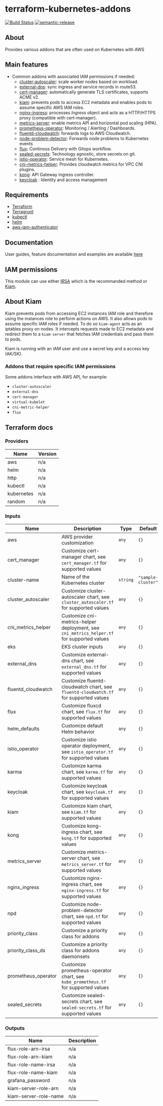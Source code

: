 # terraform-kubernetes-addons

[![Build Status](https://travis-ci.com/clusterfrak-dynamics/terraform-kubernetes-addons.svg?branch=master)](https://travis-ci.com/clusterfrak-dynamics/terraform-kubernetes-addons)
[![semantic-release](https://img.shields.io/badge/%20%20%F0%9F%93%A6%F0%9F%9A%80-semantic--release-e10079.svg)](https://github.com/semantic-release/terraform-kubernetes-addons)

## About

Provides various addons that are often used on Kubernetes with AWS

## Main features

* Common addons with associated IAM permissions if needed:
  * [cluster-autoscaler](https://github.com/kubernetes/autoscaler/tree/master/cluster-autoscaler): scale worker nodes based on workload.
  * [external-dns](https://github.com/kubernetes-incubator/external-dns): sync ingress and service records in route53.
  * [cert-manager](https://github.com/jetstack/cert-manager): automatically generate TLS certificates, supports ACME v2.
  * [kiam](https://github.com/uswitch/kiam): prevents pods to access EC2 metadata and enables pods to assume specific AWS IAM roles.
  * [nginx-ingress](https://github.com/kubernetes/ingress-nginx): processes *Ingress* object and acts as a HTTP/HTTPS proxy (compatible with cert-manager).
  * [metrics-server](https://github.com/kubernetes-incubator/metrics-server): enable metrics API and horizontal pod scaling (HPA).
  * [prometheus-operator](https://github.com/coreos/prometheus-operator): Monitoring / Alerting / Dashboards.
  * [fluentd-cloudwatch](https://github.com/helm/charts/tree/master/incubator/fluentd-cloudwatch): forwards logs to AWS Cloudwatch.
  * [node-problem-detector](https://github.com/kubernetes/node-problem-detector): Forwards node problems to Kubernetes events
  * [flux](https://github.com/weaveworks/flux): Continous Delivery with Gitops workflow.
  * [sealed-secrets](https://github.com/bitnami-labs/sealed-secrets): Technology agnostic, store secrets on git.
  * [istio-operator](https://istio.io): Service mesh for Kubernetes.
  * [cni-metrics-helper](https://docs.aws.amazon.com/eks/latest/userguide/cni-metrics-helper.html): Provides cloudwatch metrics for VPC CNI plugins.
  * [kong](https://konghq.com/kong): API Gateway ingress controller.
  * [keycloak](https://www.keycloak.org/) : Identity and access management

## Requirements

* [Terraform](https://www.terraform.io/intro/getting-started/install.html)
* [Terragrunt](https://github.com/gruntwork-io/terragrunt#install-terragrunt)
* [kubectl](https://kubernetes.io/docs/tasks/tools/install-kubectl/)
* [helm](https://helm.sh/)
* [aws-iam-authenticator](https://github.com/kubernetes-sigs/aws-iam-authenticator)

## Documentation

User guides, feature documentation and examples are available [here](https://clusterfrak-dynamics.github.io/teks/)

## IAM permissions

This module can use either [IRSA](https://aws.amazon.com/blogs/opensource/introducing-fine-grained-iam-roles-service-accounts/) which is the recommanded method or [Kiam](https://github.com/uswitch/kiam).

## About Kiam

Kiam prevents pods from accessing EC2 instances IAM role and therefore using the instances role to perform actions on AWS. It also allows pods to assume specific IAM roles if needed. To do so `kiam-agent` acts as an iptables proxy on nodes. It intercepts requests made to EC2 metadata and redirect them to a `kiam-server` that fetches IAM credentials and pass them to pods.

Kiam is running with an IAM user and use a secret key and a access key (AK/SK).

### Addons that require specific IAM permissions

Some addons interface with AWS API, for example:

* `cluster-autoscaler`
* `external-dns`
* `cert-manager`
* `virtual-kubelet`
* `cni-metric-helper`
* `flux`

## Terraform docs

### Providers

| Name | Version |
|------|---------|
| aws | n/a |
| helm | n/a |
| http | n/a |
| kubectl | n/a |
| kubernetes | n/a |
| random | n/a |

### Inputs

| Name | Description | Type | Default | Required |
|------|-------------|------|---------|:-----:|
| aws | AWS provider customization | `any` | `{}` | no |
| cert\_manager | Customize cert-manager chart, see `cert_manager.tf` for supported values | `any` | `{}` | no |
| cluster-name | Name of the Kubernetes cluster | `string` | `"sample-cluster"` | no |
| cluster\_autoscaler | Customize cluster-autoscaler chart, see `cluster_autoscaler.tf` for supported values | `any` | `{}` | no |
| cni\_metrics\_helper | Customize cni-metrics-helper deployment, see `cni_metrics_helper.tf` for supported values | `any` | `{}` | no |
| eks | EKS cluster inputs | `any` | `{}` | no |
| external\_dns | Customize external-dns chart, see `external_dns.tf` for supported values | `any` | `{}` | no |
| fluentd\_cloudwatch | Customize fluentd-cloudwatch chart, see `fluentd-cloudwatch.tf` for supported values | `any` | `{}` | no |
| flux | Customize fluxcd chart, see `flux.tf` for supported values | `any` | `{}` | no |
| helm\_defaults | Customize default Helm behavior | `any` | `{}` | no |
| istio\_operator | Customize istio operator deployment, see `istio_operator.tf` for supported values | `any` | `{}` | no |
| karma | Customize karma chart, see `karma.tf` for supported values | `any` | `{}` | no |
| keycloak | Customize keycloak chart, see `keycloak.tf` for supported values | `any` | `{}` | no |
| kiam | Customize kiam chart, see `kiam.tf` for supported values | `any` | `{}` | no |
| kong | Customize kong-ingress chart, see `kong.tf` for supported values | `any` | `{}` | no |
| metrics\_server | Customize metrics-server chart, see `metrics_server.tf` for supported values | `any` | `{}` | no |
| nginx\_ingress | Customize nginx-ingress chart, see `nginx-ingress.tf` for supported values | `any` | `{}` | no |
| npd | Customize node-problem-detector chart, see `npd.tf` for supported values | `any` | `{}` | no |
| priority\_class | Customize a priority class for addons | `any` | `{}` | no |
| priority\_class\_ds | Customize a priority class for addons daemonsets | `any` | `{}` | no |
| prometheus\_operator | Customize prometheus-operator chart, see `kube_prometheus.tf` for supported values | `any` | `{}` | no |
| sealed\_secrets | Customize sealed-secrets chart, see `sealed-secrets.tf` for supported values | `any` | `{}` | no |

### Outputs

| Name | Description |
|------|-------------|
| flux-role-arn-irsa | n/a |
| flux-role-arn-kiam | n/a |
| flux-role-name-irsa | n/a |
| flux-role-name-kiam | n/a |
| grafana\_password | n/a |
| kiam-server-role-arn | n/a |
| kiam-server-role-name | n/a |

